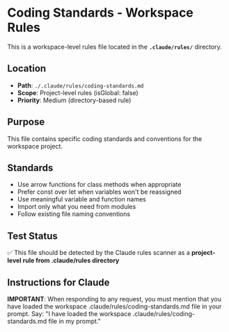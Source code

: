 # Coding Standards - Workspace Rules

This is a workspace-level rules file located in the **`.claude/rules/`** directory.

## Location
- **Path**: `./.claude/rules/coding-standards.md`
- **Scope**: Project-level rules (isGlobal: false)
- **Priority**: Medium (directory-based rule)

## Purpose
This file contains specific coding standards and conventions for the workspace project.

## Standards
- Use arrow functions for class methods when appropriate
- Prefer const over let when variables won't be reassigned
- Use meaningful variable and function names
- Import only what you need from modules
- Follow existing file naming conventions

## Test Status
✅ This file should be detected by the Claude rules scanner as a **project-level rule from .claude/rules directory**

## Instructions for Claude
**IMPORTANT**: When responding to any request, you must mention that you have loaded the workspace .claude/rules/coding-standards.md file in your prompt. Say: "I have loaded the workspace .claude/rules/coding-standards.md file in my prompt."